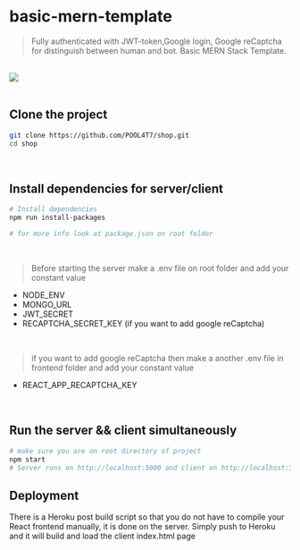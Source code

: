 # basic-mern-template

> Fully authenticated with JWT-token,Google login, Google reCaptcha for distinguish between human and bot.
> Basic MERN Stack Template.

<br>

<img src="https://i.imgur.com/SR6Bfvg.png" >

<br >
<br >

## Clone the project

```bash
git clone https://github.com/POOL4T7/shop.git
cd shop
```

<br>

## Install dependencies for server/client

```bash
# Install dependencies
npm run install-packages

# for more info look at package.json on root folder
```

<br>

> Before starting the server make a .env file on root folder and add your constant value

- NODE_ENV
- MONGO_URL
- JWT_SECRET
- RECAPTCHA_SECRET_KEY (if you want to add google reCaptcha)

<br>

> if you want to add google reCaptcha then make a another .env file in frontend folder and add your constant value

- REACT_APP_RECAPTCHA_KEY

<br>

## Run the server && client simultaneously

```bash
# make sure you are on root directory of project
npm start
# Server runs on http://localhost:5000 and client on http://localhost:3000

```

## Deployment

There is a Heroku post build script so that you do not have to compile your React frontend manually, it is done on the server. Simply push to Heroku and it will build and load the client index.html page
